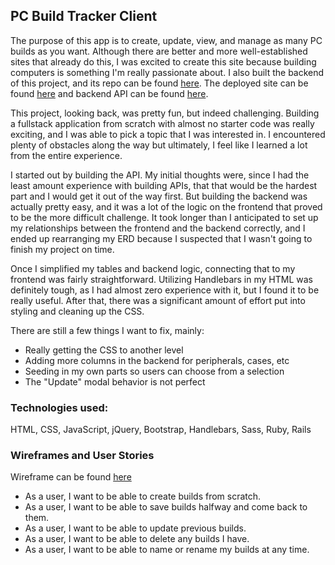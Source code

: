 ## PC Build Tracker Client

The purpose of this app is to create, update, view, and manage as many PC builds as you want. Although there are better and more well-established sites that already do this, I was excited to create this site because building computers is something I'm really passionate about. I also built the backend of this project, and its repo can be found [here](https://github.com/mtsai920/pc-build-api). The deployed site can be found [here](https://mtsai920.github.io/pc-build-client/) and backend API can be found [here](https://rhubarb-custard-80181.herokuapp.com/).

This project, looking back, was pretty fun, but indeed challenging. Building a fullstack application from scratch with almost no starter code was really exciting, and I was able to pick a topic that I was interested in. I encountered plenty of obstacles along the way but ultimately, I feel like I learned a lot from the entire experience.

I started out by building the API. My initial thoughts were, since I had the least amount experience with building APIs, that that would be the hardest part and I would get it out of the way first. But building the backend was actually pretty easy, and it was a lot of the logic on the frontend that proved to be the more difficult challenge. It took longer than I anticipated to set up my relationships between the frontend and the backend correctly, and I ended up rearranging my ERD because I suspected that I wasn't going to finish my project on time.

Once I simplified my tables and backend logic, connecting that to my frontend was fairly straightforward. Utilizing Handlebars in my HTML was definitely tough, as I had almost zero experience with it, but I found it to be really useful. After that, there was a significant amount of effort put into styling and cleaning up the CSS.

There are still a few things I want to fix, mainly:
- Really getting the CSS to another level
- Adding more columns in the backend for peripherals, cases, etc
- Seeding in my own parts so users can choose from a selection
- The "Update" modal behavior is not perfect

### Technologies used:
HTML, CSS, JavaScript, jQuery, Bootstrap, Handlebars, Sass, Ruby, Rails

### Wireframes and User Stories
Wireframe can be found [here](https://imgur.com/a/YvTl85V)

- As a user, I want to be able to create builds from scratch.
- As a user, I want to be able to save builds halfway and come back to them.
- As a user, I want to be able to update previous builds.
- As a user, I want to be able to delete any builds I have.
- As a user, I want to be able to name or rename my builds at any time.
